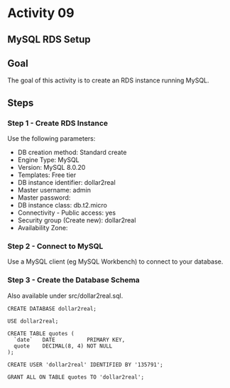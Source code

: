 # Activity 09

## MySQL RDS Setup

## Goal
The goal of this activity is to create an RDS instance running MySQL.  
 
## Steps

### Step 1 - Create RDS Instance

Use the following parameters:

* DB creation method: Standard create
* Engine Type: MySQL
* Version: MySQL 8.0.20
* Templates: Free tier
* DB instance identifier: dollar2real
* Master username: admin
* Master password: <choose your own>
* DB instance class: db.t2.micro
* Connectivity - Public access: yes
* Security group (Create new): dollar2real 
* Availability Zone: <choose your own>

### Step 2 - Connect to MySQL

Use a MySQL client (eg MySQL Workbench) to connect to your database. 

### Step 3 - Create the Database Schema 

Also available under src/dollar2real.sql. 

```
CREATE DATABASE dollar2real;

USE dollar2real;

CREATE TABLE quotes (
  `date`   DATE          PRIMARY KEY,
  quote    DECIMAL(8, 4) NOT NULL
);

CREATE USER 'dollar2real' IDENTIFIED BY '135791';

GRANT ALL ON TABLE quotes TO 'dollar2real';
```

